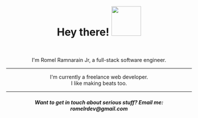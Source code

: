 <h1 align="center">Hey there! <img src="https://media.giphy.com/media/JsJeOYiPxJ1Q2f6bM5/source.gif" width="80px"></h1><br> 
<p align="center">I'm Romel Ramnarain Jr, a full-stack software engineer.</p>

<hr>

<p align="center">I'm currently a freelance web developer.<br>
I like making beats too.</p>

<hr>

<h5 align="center">Want to get in touch about serious stuff? Email me: romelrdev@gmail.com</h5>
